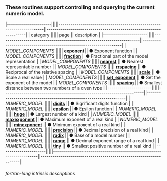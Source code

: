 ### These routines support controlling and querying the current numeric model.

|----------------------|||||----------------------------------------------------------------------||-------------------------------------------------------------------|
| category             ||||| page                                                                 || description                                                       |
|----------------------|||||----------------------------------------------------------------------||-------------------------------------------------------------------|
| *MODEL\_COMPONENTS*  ||||| [__exponent__]({{site.baseurl}}/learn/intrinsics/EXPONENT)           || &#9679; Exponent function                                         |
| *MODEL\_COMPONENTS*  ||||| [__fraction__]({{site.baseurl}}/learn/intrinsics/FRACTION)           || &#9679; Fractional part of the model representation               |
| *MODEL\_COMPONENTS*  ||||| [__nearest__]({{site.baseurl}}/learn/intrinsics/NEAREST)             || &#9679; Nearest representable number                              |
| *MODEL\_COMPONENTS*  ||||| [__rrspacing__]({{site.baseurl}}/learn/intrinsics/RRSPACING)         || &#9679; Reciprocal of the relative spacing                        |
| *MODEL\_COMPONENTS*  ||||| [__scale__]({{site.baseurl}}/learn/intrinsics/SCALE)                 || &#9679; Scale a real value                                        |
| *MODEL\_COMPONENTS*  ||||| [__set\_exponent__]({{site.baseurl}}/learn/intrinsics/SET_EXPONENT)  || &#9679; Set the exponent of the model                             |
| *MODEL\_COMPONENTS*  ||||| [__spacing__]({{site.baseurl}}/learn/intrinsics/SPACING)             || &#9679; Smallest distance between two numbers of a given type     |
|----------------------|||||----------------------------------------------------------------------||-------------------------------------------------------------------|
| *NUMERIC\_MODEL*     ||||| [__digits__]({{site.baseurl}}/learn/intrinsics/DIGITS)               || &#9679; Significant digits function                               |
| *NUMERIC\_MODEL*     ||||| [__epsilon__]({{site.baseurl}}/learn/intrinsics/EPSILON)             || &#9679; Epsilon function                                          |
| *NUMERIC\_MODEL*     ||||| [__huge__]({{site.baseurl}}/learn/intrinsics/HUGE)                   || &#9679; Largest number of a kind                                  |
| *NUMERIC\_MODEL*     ||||| [__maxexponent__]({{site.baseurl}}/learn/intrinsics/MAXEXPONENT)     || &#9679; Maximum exponent of a real kind                           |
| *NUMERIC\_MODEL*     ||||| [__minexponent__]({{site.baseurl}}/learn/intrinsics/MINEXPONENT)     || &#9679; Minimum exponent of a real kind                           |
| *NUMERIC\_MODEL*     ||||| [__precision__]({{site.baseurl}}/learn/intrinsics/PRECISION)         || &#9679; Decimal precision of a real kind                          |
| *NUMERIC\_MODEL*     ||||| [__radix__]({{site.baseurl}}/learn/intrinsics/RADIX)                 || &#9679; Base of a model number                                    |
| *NUMERIC\_MODEL*     ||||| [__range__]({{site.baseurl}}/learn/intrinsics/RANGE)                 || &#9679; Decimal exponent range of a real kind                     |
| *NUMERIC\_MODEL*     ||||| [__tiny__]({{site.baseurl}}/learn/intrinsics/TINY)                   || &#9679; Smallest positive number of a real kind                   |
|----------------------|||||----------------------------------------------------------------------||-------------------------------------------------------------------|

###### fortran-lang intrinsic descriptions
